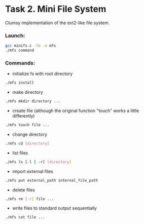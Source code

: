 # Task 2. Mini File System
Clumsy implementation of the ext2-like file system.
### Launch:
```sh
gcc minifs.c -lm -o mfs
./mfs command
```
### Commands:
+ initialize fs with root directory
```sh
./mfs install
```
+ make directory
```sh
./mfs mkdir directory ...
```
+ create file (although the original function "touch" works a little differently)
```sh
./mfs touch file ...
```
+ change directory
```sh
./mfs cd [directory]
```
+ list files
```sh
./mfs ls [-l | -r] [directory]
```
+ import external files
```sh
./mfs put external_path internal_file_path
```
+ delete files
```sh
./mfs rm [-r] file ...
```
+ write files to standard output sequentially 
```sh
./mfs cat file ...
```
